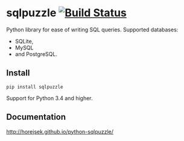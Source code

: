 # sqlpuzzle [![Build Status](https://travis-ci.org/horejsek/python-sqlpuzzle.png?branch=master)](https://travis-ci.org/horejsek/python-sqlpuzzle)

Python library for ease of writing SQL queries. Supported databases:

 * SQLite,
 * MySQL
 * and PostgreSQL.

## Install

`pip install sqlpuzzle`

Support for Python 3.4 and higher.

## Documentation

http://horejsek.github.io/python-sqlpuzzle/

